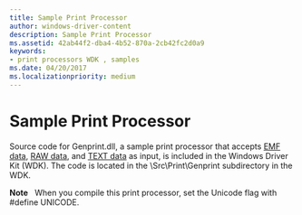 ```yaml
---
title: Sample Print Processor
author: windows-driver-content
description: Sample Print Processor
ms.assetid: 42ab44f2-dba4-4b52-870a-2cb42fc2d0a9
keywords:
- print processors WDK , samples
ms.date: 04/20/2017
ms.localizationpriority: medium
---
```


# Sample Print Processor





Source code for Genprint.dll, a sample print processor that accepts [EMF data](emf-data-type.md), [RAW data](raw-data-type.md), and [TEXT data](text-data-type.md) as input, is included in the Windows Driver Kit (WDK). The code is located in the \\Src\\Print\\Genprint subdirectory in the WDK.

**Note**   When you compile this print processor, set the Unicode flag with \#define UNICODE.

 

 

 




